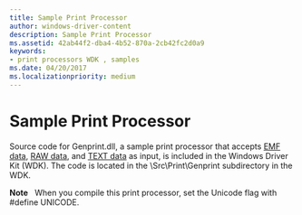 ```yaml
---
title: Sample Print Processor
author: windows-driver-content
description: Sample Print Processor
ms.assetid: 42ab44f2-dba4-4b52-870a-2cb42fc2d0a9
keywords:
- print processors WDK , samples
ms.date: 04/20/2017
ms.localizationpriority: medium
---
```


# Sample Print Processor





Source code for Genprint.dll, a sample print processor that accepts [EMF data](emf-data-type.md), [RAW data](raw-data-type.md), and [TEXT data](text-data-type.md) as input, is included in the Windows Driver Kit (WDK). The code is located in the \\Src\\Print\\Genprint subdirectory in the WDK.

**Note**   When you compile this print processor, set the Unicode flag with \#define UNICODE.

 

 

 




